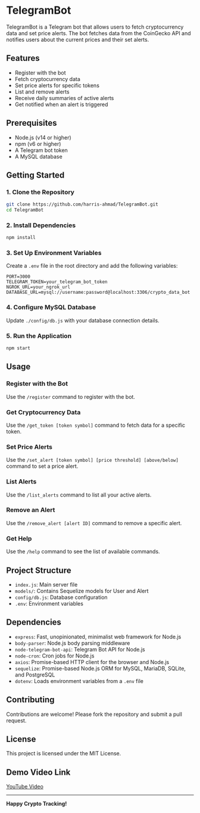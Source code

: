 # TelegramBot

TelegramBot is a Telegram bot that allows users to fetch cryptocurrency data and set price alerts. The bot fetches data from the CoinGecko API and notifies users about the current prices and their set alerts.

## Features

- Register with the bot
- Fetch cryptocurrency data
- Set price alerts for specific tokens
- List and remove alerts
- Receive daily summaries of active alerts
- Get notified when an alert is triggered

## Prerequisites

- Node.js (v14 or higher)
- npm (v6 or higher)
- A Telegram bot token
- A MySQL database

## Getting Started

### 1. Clone the Repository

```bash
git clone https://github.com/harris-ahmad/TelegramBot.git
cd TelegramBot
```

### 2. Install Dependencies

```bash
npm install
```

### 3. Set Up Environment Variables

Create a `.env` file in the root directory and add the following variables:

```plaintext
PORT=3000
TELEGRAM_TOKEN=your_telegram_bot_token
NGROK_URL=your_ngrok_url
DATABASE_URL=mysql://username:password@localhost:3306/crypto_data_bot
```

### 4. Configure MySQL Database

Update `./config/db.js` with your database connection details.

### 5. Run the Application

```bash
npm start
```

## Usage

### Register with the Bot

Use the `/register` command to register with the bot.

### Get Cryptocurrency Data

Use the `/get_token [token symbol]` command to fetch data for a specific token.

### Set Price Alerts

Use the `/set_alert [token symbol] [price threshold] [above/below]` command to set a price alert.

### List Alerts

Use the `/list_alerts` command to list all your active alerts.

### Remove an Alert

Use the `/remove_alert [alert ID]` command to remove a specific alert.

### Get Help

Use the `/help` command to see the list of available commands.

## Project Structure

- `index.js`: Main server file
- `models/`: Contains Sequelize models for User and Alert
- `config/db.js`: Database configuration
- `.env`: Environment variables

## Dependencies

- `express`: Fast, unopinionated, minimalist web framework for Node.js
- `body-parser`: Node.js body parsing middleware
- `node-telegram-bot-api`: Telegram Bot API for Node.js
- `node-cron`: Cron jobs for Node.js
- `axios`: Promise-based HTTP client for the browser and Node.js
- `sequelize`: Promise-based Node.js ORM for MySQL, MariaDB, SQLite, and PostgreSQL
- `dotenv`: Loads environment variables from a `.env` file

## Contributing

Contributions are welcome! Please fork the repository and submit a pull request.

## License

This project is licensed under the MIT License.

## Demo Video Link

[YouTube Video](https://www.youtube.com/watch?v=0ZMuzzs0iJA)

---

**Happy Crypto Tracking!**
